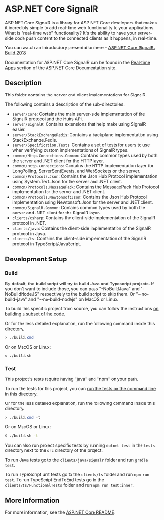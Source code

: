 # ASP.NET Core SignalR

ASP.NET Core SignalR is a library for ASP.NET Core developers that makes it incredibly simple to add real-time web functionality to your applications. What is "real-time web" functionality? It's the ability to have your server-side code push content to the connected clients as it happens, in real-time.

You can watch an introductory presentation here - [ASP.NET Core SignalR: Build 2018](https://www.youtube.com/watch?v=Lws0zOaseIM)

Documentation for ASP.NET Core SignalR can be found in the [Real-time Apps](https://docs.microsoft.com/aspnet/core/signalr/introduction) section of the ASP.NET Core Documentation site.

## Description

This folder contains the server and client implementations for SignalR.

The following contains a description of the sub-directories.

- `server/Core`: Contains the main server-side implementation of the SignalR protocol and the Hubs API.
- `server/SignalR`: Contains extensions that help make using SignalR easier.
- `server/StackExchangeRedis`: Contains a backplane implementation using StackExchange.Redis.
- `server/Specification.Tests`: Contains a set of tests for users to use when verifying custom implementations of SignalR types.
- `common/Http.Connections.Common`: Contains common types used by both the server and .NET client for the HTTP layer.
- `common/Http.Connections`: Contains the HTTP implementation layer for LongPolling, ServerSentEvents, and WebSockets on the server.
- `common/Protocols.Json`: Contains the Json Hub Protocol implementation using System.Text.Json for the server and .NET client.
- `common/Protocols.MessagePack`: Contains the MessagePack Hub Protocol implementation for the server and .NET client.
- `common/Protocols.NewtonsoftJson`: Contains the Json Hub Protocol implementation using Newtonsoft.Json for the server and .NET client.
- `common/SignalR.Common`: Contains common types used by both the server and .NET client for the SignalR layer.
- `clients/csharp`: Contains the client-side implementation of the SignalR protocol in .NET.
- `clients/java`: Contains the client-side implementation of the SignalR protocol in Java.
- `clients/ts`: Contains the client-side implementation of the SignalR protocol in TypeScript/JavaScript.

## Development Setup

### Build

By default, the build script will try to build Java and Typescript projects. If you don't want to include those, you can pass "-NoBuildJava" and "-NoBuildNodeJS" respectively to the build script to skip them. Or "--no-build-java" and "--no-build-nodejs" on MacOS or Linux.

To build this specific project from source, you can follow the instructions [on building a subset of the code](https://github.com/dotnet/aspnetcore/blob/main/docs/BuildFromSource.md#building-a-subset-of-the-code).

Or for the less detailed explanation, run the following command inside this directory.
```powershell
> ./build.cmd
```

Or on MacOS or Linux:

```bash
$ ./build.sh
```

### Test

This project's tests require having "java" and "npm" on your path.

To run the tests for this project, you can [run the tests on the command line](https://github.com/dotnet/aspnetcore/blob/main/docs/BuildFromSource.md#running-tests-on-command-line) in this directory.

Or for the less detailed explanation, run the following command inside this directory.
```powershell
> ./build.cmd -t
```

Or on MacOS or Linux:

```bash
$ ./build.sh -t
```

You can also run project specific tests by running `dotnet test` in the `tests` directory next to the `src` directory of the project.

To run Java tests go to the `clients/java/signalr` folder and run `gradle test`.

To run TypeScript unit tests go to the `clients/ts` folder and run `npm run test`.
To run TypeScript EndToEnd tests go to the `clients/ts/FunctionalTests` folder and run `npm run test:inner`.

## More Information

For more information, see the [ASP.NET Core README](../../README.md).
